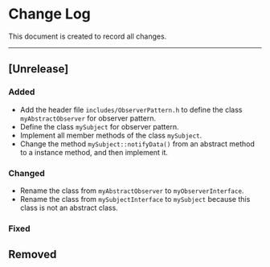 # Change Log
This document is created to record all changes.

-------------------
## [Unrelease]
### Added
- Add the header file `includes/ObserverPattern.h` to define the class `myAbstractObserver` for observer pattern.
- Define the class `mySubject` for observer pattern.
- Implement all member methods of the class `mySubject`.
- Change the method `mySubject::notifyData()` from an abstract method to a instance method, and then implement it.

### Changed
- Rename the class from `myAbstractObserver` to `myObserverInterface`.
- Rename the class from `mySubjectInterface` to `mySubject` because this class is not an abstract class.

### Fixed

## Removed

